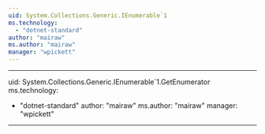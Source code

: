 ```yaml
---
uid: System.Collections.Generic.IEnumerable`1
ms.technology: 
  - "dotnet-standard"
author: "mairaw"
ms.author: "mairaw"
manager: "wpickett"
---
```


---
uid: System.Collections.Generic.IEnumerable`1.GetEnumerator
ms.technology: 
  - "dotnet-standard"
author: "mairaw"
ms.author: "mairaw"
manager: "wpickett"
---
